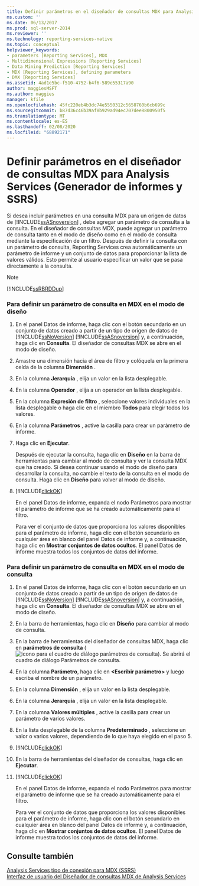 ```yaml
---
title: Definir parámetros en el diseñador de consultas MDX para Analysis Services (Generador de informes y SSRS) | Microsoft Docs
ms.custom: ''
ms.date: 06/13/2017
ms.prod: sql-server-2014
ms.reviewer: ''
ms.technology: reporting-services-native
ms.topic: conceptual
helpviewer_keywords:
- parameters [Reporting Services], MDX
- Multidimensional Expressions [Reporting Services]
- Data Mining Prediction [Reporting Services]
- MDX [Reporting Services], defining parameters
- DMX [Reporting Services]
ms.assetid: 4ad1e5bc-f510-4752-b4f6-589e55317a90
author: maggiesMSFT
ms.author: maggies
manager: kfile
ms.openlocfilehash: 45fc220eb4b3dc74e5550312c5658760b6cb699c
ms.sourcegitcommit: b87d36c46b39af8b929ad94ec707dee8800950f5
ms.translationtype: MT
ms.contentlocale: es-ES
ms.lasthandoff: 02/08/2020
ms.locfileid: "68892171"
---
```

# <a name="define-parameters-in-the-mdx-query-designer-for-analysis-services-report-builder-and-ssrs"></a>Definir parámetros en el diseñador de consultas MDX para Analysis Services (Generador de informes y SSRS)
  Si desea incluir parámetros en una consulta MDX para un origen de datos de [!INCLUDE[ssASnoversion](../../../includes/ssasnoversion-md.md)] , debe agregar un parámetro de consulta a la consulta. En el diseñador de consultas MDX, puede agregar un parámetro de consulta tanto en el modo de diseño como en el modo de consulta mediante la especificación de un filtro. Después de definir la consulta con un parámetro de consulta, Reporting Services crea automáticamente un parámetro de informe y un conjunto de datos para proporcionar la lista de valores válidos. Esto permite al usuario especificar un valor que se pasa directamente a la consulta.  
  
> [!NOTE]  
>  [!INCLUDE[ssRBRDDup](../../includes/ssrbrddup-md.md)]  
  
### <a name="to-define-a-query-parameter-in-mdx-in-design-mode"></a>Para definir un parámetro de consulta en MDX en el modo de diseño  
  
1.  En el panel Datos de informe, haga clic con el botón secundario en un conjunto de datos creado a partir de un tipo de origen de datos de [!INCLUDE[ssNoVersion](../../../includes/ssnoversion-md.md)] [!INCLUDE[ssASnoversion](../../../includes/ssasnoversion-md.md)] y, a continuación, haga clic en **Consulta**. El diseñador de consultas MDX se abre en el modo de diseño.  
  
2.  Arrastre una dimensión hacia el área de filtro y colóquela en la primera celda de la columna **Dimensión** .  
  
3.  En la columna **Jerarquía** , elija un valor en la lista desplegable.  
  
4.  En la columna **Operador** , elija a un operador en la lista desplegable.  
  
5.  En la columna **Expresión de filtro** , seleccione valores individuales en la lista desplegable o haga clic en el miembro **Todos** para elegir todos los valores.  
  
6.  En la columna **Parámetros** , active la casilla para crear un parámetro de informe.  
  
7.  Haga clic en **Ejecutar**.  
  
     Después de ejecutar la consulta, haga clic en **Diseño** en la barra de herramientas para cambiar al modo de consulta y ver la consulta MDX que ha creado. Si desea continuar usando el modo de diseño para desarrollar la consulta, no cambie el texto de la consulta en el modo de consulta. Haga clic en **Diseño** para volver al modo de diseño.  
  
8.  [!INCLUDE[clickOK](../../../includes/clickok-md.md)]  
  
     En el panel Datos de informe, expanda el nodo Parámetros para mostrar el parámetro de informe que se ha creado automáticamente para el filtro.  
  
     Para ver el conjunto de datos que proporciona los valores disponibles para el parámetro de informe, haga clic con el botón secundario en cualquier área en blanco del panel Datos de informe y, a continuación, haga clic en **Mostrar conjuntos de datos ocultos**. El panel Datos de informe muestra todos los conjuntos de datos del informe.  
  
### <a name="to-define-a-query-parameter-in-mdx-in-query-mode"></a>Para definir un parámetro de consulta en MDX en el modo de consulta  
  
1.  En el panel Datos de informe, haga clic con el botón secundario en un conjunto de datos creado a partir de un tipo de origen de datos de [!INCLUDE[ssNoVersion](../../../includes/ssnoversion-md.md)] [!INCLUDE[ssASnoversion](../../../includes/ssasnoversion-md.md)] y, a continuación, haga clic en **Consulta**. El diseñador de consultas MDX se abre en el modo de diseño.  
  
2.  En la barra de herramientas, haga clic en **Diseño** para cambiar al modo de consulta.  
  
3.  En la barra de herramientas del diseñador de consultas MDX, haga clic en **parámetros de consulta** (![icono para el cuadro de diálogo parámetros de consulta](https://docs.microsoft.com/analysis-services/analysis-services/media/iconqueryparameter.gif "Icono del cuadro de diálogo Parámetros de consulta")). Se abrirá el cuadro de diálogo Parámetros de consulta.  
  
4.  En la columna **Parámetro**, haga clic en **\<Escribir parámetro>** y luego escriba el nombre de un parámetro.  
  
5.  En la columna **Dimensión** , elija un valor en la lista desplegable.  
  
6.  En la columna **Jerarquía** , elija un valor en la lista desplegable.  
  
7.  En la columna **Valores múltiples** , active la casilla para crear un parámetro de varios valores.  
  
8.  En la lista desplegable de la columna **Predeterminado** , seleccione un valor o varios valores, dependiendo de lo que haya elegido en el paso 5.  
  
9. [!INCLUDE[clickOK](../../../includes/clickok-md.md)]  
  
10. En la barra de herramientas del diseñador de consultas, haga clic en **Ejecutar**.  
  
11. [!INCLUDE[clickOK](../../../includes/clickok-md.md)]  
  
     En el panel Datos de informe, expanda el nodo Parámetros para mostrar el parámetro de informe que se ha creado automáticamente para el filtro.  
  
     Para ver el conjunto de datos que proporciona los valores disponibles para el parámetro de informe, haga clic con el botón secundario en cualquier área en blanco del panel Datos de informe y, a continuación, haga clic en **Mostrar conjuntos de datos ocultos**. El panel Datos de informe muestra todos los conjuntos de datos del informe.  
  
## <a name="see-also"></a>Consulte también  
 [Analysis Services tipo de conexión para MDX &#40;SSRS&#41;](analysis-services-connection-type-for-mdx-ssrs.md)   
 [Interfaz de usuario del Diseñador de consultas MDX de Analysis Services](analysis-services-mdx-query-designer-user-interface.md)  
  
  
